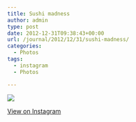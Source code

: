 ```yaml
---
title: Sushi madness
author: admin
type: post
date: 2012-12-31T09:38:43+00:00
url: /journal/2012/12/31/sushi-madness/
categories:
  - Photos
tags:
  - instagram
  - Photos

---
```

![][1]

<p class="view-instagram">
  <a href="http://instagr.am/p/T5WpKNKlim/">View on Instagram</a>
</p>

 [1]: http://lobban.org/wordpress//HLIC/0ed0fb3486d28db1f4a8c77a082fbff1.jpg